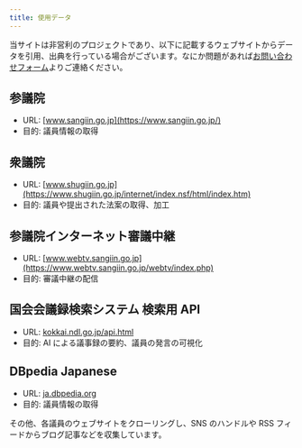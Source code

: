 ```yaml
---
title: 使用データ
---
```


当サイトは非営利のプロジェクトであり、以下に記載するウェブサイトからデータを引用、出典を行っている場合がございます。なにか問題があれば[お問い合わせフォーム](https://forms.gle/d3n196yyQ6V4GdEt6)よりご連絡ください。

## 参議院

- URL: [www.sangiin.go.jp](https://www.sangiin.go.jp/)
- 目的: 議員情報の取得

## 衆議院

- URL: [www.shugiin.go.jp](https://www.shugiin.go.jp/internet/index.nsf/html/index.htm)
- 目的: 議員や提出された法案の取得、加工

## 参議院インターネット審議中継

- URL: [www.webtv.sangiin.go.jp](https://www.webtv.sangiin.go.jp/webtv/index.php)
- 目的: 審議中継の配信

## 国会会議録検索システム 検索用 API

- URL: [kokkai.ndl.go.jp/api.html](https://kokkai.ndl.go.jp/api.html)
- 目的: AI による議事録の要約、議員の発言の可視化

## DBpedia Japanese

- URL: [ja.dbpedia.org](https://ja.dbpedia.org/)
- 目的: 議員情報の取得

その他、各議員のウェブサイトをクローリングし、SNS のハンドルや RSS フィードからブログ記事などを収集しています。
